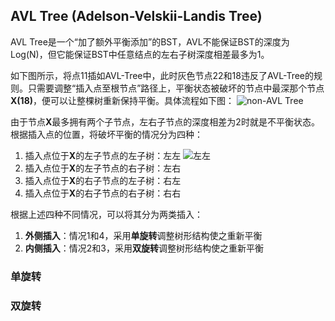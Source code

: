 ## AVL Tree (Adelson-Velskii-Landis Tree)
AVL Tree是一个“加了额外平衡添加”的BST，AVL不能保证BST的深度为Log(N)，但它能保证BST中任意结点的左右子树深度相差最多为1。

如下图所示，将点11插如AVL-Tree中，此时灰色节点22和18违反了AVL-Tree的规则。只需要调整“插入点至根节点”路径上，平衡状态被破坏的节点中最深那个节点**X(18)**，便可以让整棵树重新保持平衡。具体流程如下图：
![non-AVL Tree](https://github.com/leechengpeng/Note/blob/master/Resources/Images/IMG_0003.PNG)

由于节点**X**最多拥有两个子节点，左右子节点的深度相差为2时就是不平衡状态。根据插入点的位置，将破坏平衡的情况分为四种：
1. 插入点位于**X**的左子节点的左子树：左左
![左左](https://github.com/leechengpeng/Note/blob/master/Resources/Images/IMG_0005.PNG)
2. 插入点位于**X**的左子节点的右子树：左右
3. 插入点位于**X**的右子节点的左子树：右左
4. 插入点位于**X**的右子节点的右子树：右右

根据上述四种不同情况，可以将其分为两类插入：
1. **外侧插入**：情况1和4，采用**单旋转**调整树形结构使之重新平衡
2. **内侧插入**：情况2和3，采用**双旋转**调整树形结构使之重新平衡

### 单旋转

### 双旋转
